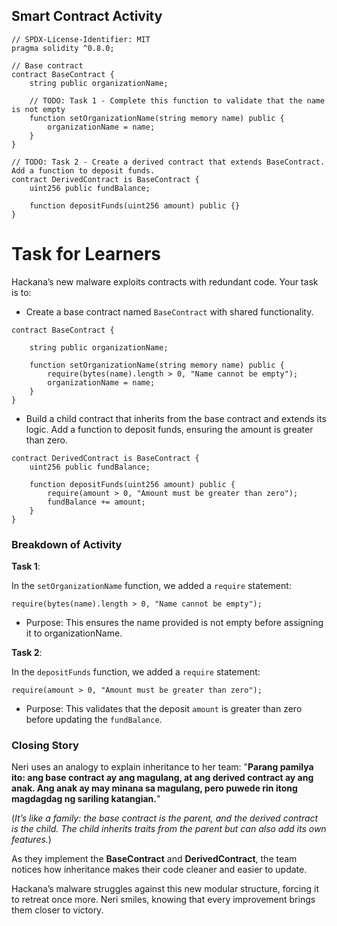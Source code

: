 ## Smart Contract Activity

```solidity
// SPDX-License-Identifier: MIT
pragma solidity ^0.8.0;

// Base contract
contract BaseContract {
    string public organizationName;

    // TODO: Task 1 - Complete this function to validate that the name is not empty
    function setOrganizationName(string memory name) public {
        organizationName = name;
    }
}

// TODO: Task 2 - Create a derived contract that extends BaseContract. Add a function to deposit funds.
contract DerivedContract is BaseContract {
    uint256 public fundBalance;

    function depositFunds(uint256 amount) public {}
}
```

# Task for Learners

Hackana’s new malware exploits contracts with redundant code. Your task is to:

- Create a base contract named `BaseContract` with shared functionality.

```solidity
contract BaseContract {

    string public organizationName;

    function setOrganizationName(string memory name) public {
        require(bytes(name).length > 0, "Name cannot be empty");
        organizationName = name;
    }
}
```

- Build a child contract that inherits from the base contract and extends its logic. Add a function to deposit funds, ensuring the amount is greater than zero.

```solidity
contract DerivedContract is BaseContract {
    uint256 public fundBalance;

    function depositFunds(uint256 amount) public {
        require(amount > 0, "Amount must be greater than zero");
        fundBalance += amount;
    }
}
```

### Breakdown of Activity

**Task 1**:

In the `setOrganizationName` function, we added a `require` statement:

```solidity
require(bytes(name).length > 0, "Name cannot be empty");
```

- Purpose: This ensures the name provided is not empty before assigning it to organizationName.

**Task 2**:

In the `depositFunds` function, we added a `require` statement:

```solidity
require(amount > 0, "Amount must be greater than zero");
```

- Purpose: This validates that the deposit `amount` is greater than zero before updating the `fundBalance`.

### Closing Story

Neri uses an analogy to explain inheritance to her team:
"**Parang pamilya ito: ang base contract ay ang magulang, at ang derived contract ay ang anak. Ang anak ay may minana sa magulang, pero puwede rin itong magdagdag ng sariling katangian.**"

(_It’s like a family: the base contract is the parent, and the derived contract is the child. The child inherits traits from the parent but can also add its own features._)

As they implement the **BaseContract** and **DerivedContract**, the team notices how inheritance makes their code cleaner and easier to update.

Hackana’s malware struggles against this new modular structure, forcing it to retreat once more. Neri smiles, knowing that every improvement brings them closer to victory.
